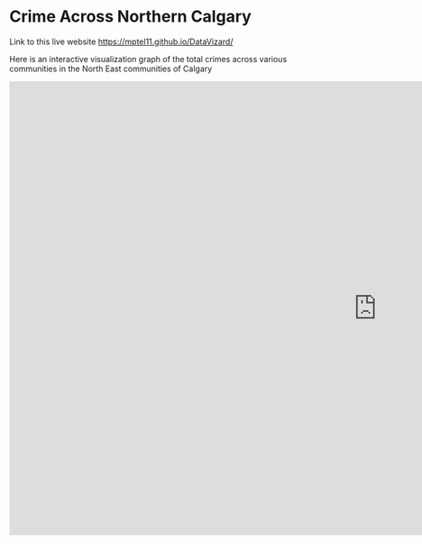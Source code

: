 # Crime Across Northern Calgary

Link to this live website https://mptel11.github.io/DataVizard/

Here is an interactive visualization graph of the total crimes across various communities in the North East communities of Calgary

<iframe width="1300.8333333333335" height="805.1273148148149" seamless frameborder="0" scrolling="no" src="https://docs.google.com/spreadsheets/d/e/2PACX-1vRrMZOzLXYKZsbmRRz_Sl8Eg9byl-Ap7raOY0RlCzK-wA74oBZsunlEYslUw5dGSCQGo9jSG9ulmXew/pubchart?oid=1437493516&amp;format=interactive"></iframe>
